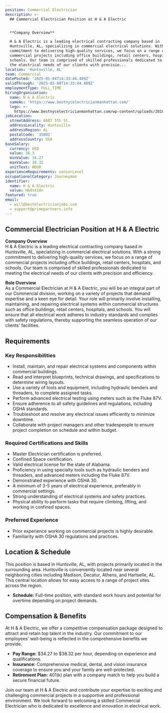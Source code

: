 ```yaml
---
position: Commercial Electrician
description: >-
  ## Commercial Electrician Position at H & A Electric


  **Company Overview**  

  H & A Electric is a leading electrical contracting company based in
  Huntsville, AL, specializing in commercial electrical solutions. With a strong
  commitment to delivering high-quality services, we focus on a range of
  commercial projects including office buildings, retail centers, hospitals, and
  schools. Our team is comprised of skilled professionals dedicated to meeting
  the electrical needs of our clients with precisio...
location: 'Huntsville, AL'
team: Commercial
datePosted: '2025-01-04T14:33:44.489Z'
validThrough: '2025-02-08T14:33:44.489Z'
employmentType: FULL_TIME
hiringOrganization:
  name: H & A Electric
  sameAs: 'https://www.bestnycelectricianmanhattan.com/'
  logo: >-
    https://www.bestnycelectricianmanhattan.com/wp-content/uploads/2018/11/HA-NYC-Electrician-copy11.png
jobLocation:
  streetAddress: 6687 5th St.
  addressLocality: Huntsville
  addressRegion: AL
  postalCode: '35801'
  addressCountry: USA
baseSalary:
  currency: USD
  value: 36.3
  minValue: 34.27
  maxValue: 38.32
  unitText: HOUR
experienceRequirements: seniorLevel
occupationalCategory: Journeyman
identifier:
  name: H & A Electric
  value: H&ds418n
featured: true
email:
  - will@bestelectricianjobs.com
  - support@primepartners.info
---
```




## Commercial Electrician Position at H & A Electric

**Company Overview**  
H & A Electric is a leading electrical contracting company based in Huntsville, AL, specializing in commercial electrical solutions. With a strong commitment to delivering high-quality services, we focus on a range of commercial projects including office buildings, retail centers, hospitals, and schools. Our team is comprised of skilled professionals dedicated to meeting the electrical needs of our clients with precision and efficiency.

**Role Overview**  
As a Commercial Electrician at H & A Electric, you will be an integral part of our Commercial division, working on a variety of projects that demand expertise and a keen eye for detail. Your role will primarily involve installing, maintaining, and repairing electrical systems within commercial structures such as office buildings, retail centers, hospitals, and schools. You will ensure that all electrical work adheres to industry standards and complies with safety regulations, thereby supporting the seamless operation of our clients' facilities.

## Requirements

### Key Responsibilities
- Install, maintain, and repair electrical systems and components within commercial buildings.
- Read and interpret blueprints, technical drawings, and specifications to determine wiring layouts.
- Use a variety of tools and equipment, including hydraulic benders and threaders, to complete assigned tasks.
- Perform advanced electrical testing using meters such as the Fluke 87V.
- Ensure adherence to all safety guidelines and regulations, including OSHA standards.
- Troubleshoot and resolve any electrical issues efficiently to minimize downtime.
- Collaborate with project managers and other tradespeople to ensure project completion on schedule and within budget.

### Required Certifications and Skills
- Master Electrician certification is preferred.
- Confined Space certification.
- Valid electrical license for the state of Alabama.
- Proficiency in using specialty tools such as hydraulic benders and threaders, and advanced meters including the Fluke 87V.
- Demonstrated experience with OSHA 30.
- A minimum of 3-5 years of electrical experience, preferably in commercial settings.
- Strong understanding of electrical systems and safety practices.
- Physical ability to perform tasks that require climbing, lifting, and working in confined spaces.

### Preferred Experience
- Prior experience working on commercial projects is highly desirable.
- Familiarity with OSHA 30 regulations and practices.

## Location & Schedule

This position is based in Huntsville, AL, with projects primarily located in the surrounding area. Huntsville is conveniently located near several neighboring cities including Madison, Decatur, Athens, and Hartselle, AL. This central location allows for easy access to a range of project sites across the region.

- **Schedule:** Full-time position, with standard work hours and potential for overtime depending on project demands.

## Compensation & Benefits

At H & A Electric, we offer a competitive compensation package designed to attract and retain top talent in the industry. Our commitment to our employees’ well-being is reflected in the comprehensive benefits we provide.

- **Pay Range:** $34.27 to $38.32 per hour, depending on experience and qualifications.
- **Insurance:** Comprehensive medical, dental, and vision insurance coverage to ensure you and your family are well-protected.
- **Retirement Plan:** 401(k) plan with a company match to help you build a secure financial future.

Join our team at H & A Electric and contribute your expertise to exciting and challenging commercial projects in a supportive and professional environment. We look forward to welcoming a skilled Commercial Electrician who is dedicated to excellence and innovation in electrical work.
